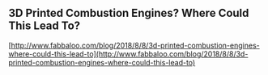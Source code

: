 ## 3D Printed Combustion Engines? Where Could This Lead To?
  
  [http://www.fabbaloo.com/blog/2018/8/8/3d-printed-combustion-engines-where-could-this-lead-to](http://www.fabbaloo.com/blog/2018/8/8/3d-printed-combustion-engines-where-could-this-lead-to)